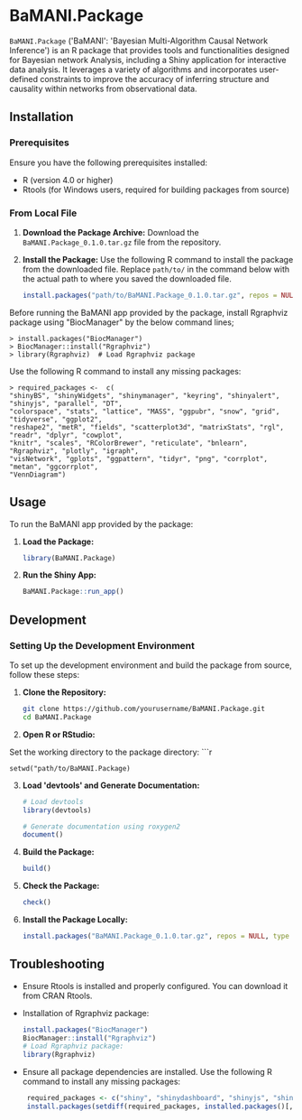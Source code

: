 # BaMANI.Package

`BaMANI.Package` ('BaMANI': 'Bayesian Multi-Algorithm Causal Network Inference') is an R package that provides tools and functionalities designed for Bayesian network Analysis, including a Shiny application for interactive data analysis. It leverages a variety of algorithms and incorporates user-defined constraints to improve the accuracy of inferring structure and causality within networks from observational data. 

## Installation

### Prerequisites

Ensure you have the following prerequisites installed:
- R (version 4.0 or higher)
- Rtools (for Windows users, required for building packages from source)

### From Local File

1. **Download the Package Archive:**
   Download the `BaMANI.Package_0.1.0.tar.gz` file from the repository.

2. **Install the Package:**
   Use the following R command to install the package from the downloaded file. Replace `path/to/` in the command below with the actual path to where you saved the downloaded file.

   ```r
   install.packages("path/to/BaMANI.Package_0.1.0.tar.gz", repos = NULL, type = "source")
   
Before running the BaMANI app provided by the package, install Rgraphviz package using "BiocManager" by the below command lines;
    
    > install.packages("BiocManager")    
    > BiocManager::install("Rgraphviz")
    > library(Rgraphviz)  # Load Rgraphviz package

Use the following R command to install any missing packages:
    
    > required_packages <-  c(
    "shinyBS", "shinyWidgets", "shinymanager", "keyring", "shinyalert", "shinyjs", "parallel", "DT",
    "colorspace", "stats", "lattice", "MASS", "ggpubr", "snow", "grid", "tidyverse", "ggplot2",
    "reshape2", "metR", "fields", "scatterplot3d", "matrixStats", "rgl", "readr", "dplyr", "cowplot",
    "knitr", "scales", "RColorBrewer", "reticulate", "bnlearn", "Rgraphviz", "plotly", "igraph",
    "visNetwork", "gplots", "ggpattern", "tidyr", "png", "corrplot", "metan", "ggcorrplot",
    "VennDiagram")

    
## Usage

To run the BaMANI app provided by the package:

1. **Load the Package:**

   ```r
   library(BaMANI.Package)

2. **Run the Shiny App:**
   ```r
   BaMANI.Package::run_app()

## Development

### Setting Up the Development Environment

To set up the development environment and build the package from source, follow these steps:

1. **Clone the Repository:**
   ```sh
   git clone https://github.com/yourusername/BaMANI.Package.git
   cd BaMANI.Package

2. **Open R or RStudio:** 

Set the working directory to the package directory:
    ```r
    
    setwd("path/to/BaMANI.Package)   
 
3. **Load 'devtools' and Generate Documentation:** 

   ```r
   # Load devtools
   library(devtools)

   # Generate documentation using roxygen2
   document()

4. **Build the Package:**
      ```r
      build()

5. **Check the Package:**
      ```r
      check()

6. **Install the Package Locally:**

      ```r
      install.packages("BaMANI.Package_0.1.0.tar.gz", repos = NULL, type = "source")

## Troubleshooting

- Ensure Rtools is installed and properly configured. You can download it from CRAN Rtools.
- Installation of Rgraphviz package:
  ```r
  install.packages("BiocManager")
  BiocManager::install("Rgraphviz")
  # Load Rgraphviz package:
  library(Rgraphviz)  

- Ensure all package dependencies are installed. Use the following R command to install any missing packages:

  ```r
   required_packages <- c("shiny", "shinydashboard", "shinyjs", "shinyWidgets", "DT", "purrr", "parallel", "bnlearn", "visNetwork", "plotly", "shinyalert", "htmltools")
   install.packages(setdiff(required_packages, installed.packages()[,"Package"]))


